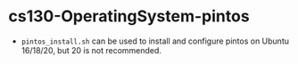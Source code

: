 # cs130-OperatingSystem-pintos
* `pintos_install.sh` can be used to install and configure pintos on Ubuntu 16/18/20, but 20 is not recommended.
